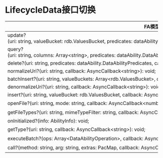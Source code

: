 # LifecycleData接口切换


  | FA模型接口 | Stage模型接口对应d.ts文件 | Stage模型对应接口 | 
| -------- | -------- | -------- |
| update?(uri:&nbsp;string,&nbsp;valueBucket:&nbsp;rdb.ValuesBucket,&nbsp;predicates:&nbsp;dataAbility.DataAbilityPredicates,&nbsp;callback:&nbsp;AsyncCallback&lt;number&gt;):&nbsp;void; | \@ohos.application.DataShareExtensionAbility.d.ts | [update?(uri:&nbsp;string,&nbsp;predicates:&nbsp;dataSharePredicates.DataSharePredicates,&nbsp;valueBucket:&nbsp;ValuesBucket,&nbsp;callback:&nbsp;AsyncCallback&lt;number&gt;):&nbsp;void;](../reference/apis/js-apis-application-dataShareExtensionAbility.md#update) |
| query?(uri:&nbsp;string,&nbsp;columns:&nbsp;Array&lt;string&gt;,&nbsp;predicates:&nbsp;dataAbility.DataAbilityPredicates,&nbsp;callback:&nbsp;AsyncCallback&lt;ResultSet&gt;):&nbsp;void; | \@ohos.application.DataShareExtensionAbility.d.ts | [query?(uri:&nbsp;string,&nbsp;predicates:&nbsp;dataSharePredicates.DataSharePredicates,&nbsp;columns:&nbsp;Array&lt;string&gt;,&nbsp;callback:&nbsp;AsyncCallback&lt;Object&gt;):&nbsp;void;](../reference/apis/js-apis-application-dataShareExtensionAbility.md#query) |
| delete?(uri:&nbsp;string,&nbsp;predicates:&nbsp;dataAbility.DataAbilityPredicates,&nbsp;callback:&nbsp;AsyncCallback&lt;number&gt;):&nbsp;void; | \@ohos.application.DataShareExtensionAbility.d.ts | [delete?(uri:&nbsp;string,&nbsp;predicates:&nbsp;dataSharePredicates.DataSharePredicates,&nbsp;callback:&nbsp;AsyncCallback&lt;number&gt;):&nbsp;void;](../reference/apis/js-apis-application-dataShareExtensionAbility.md#delete) |
| normalizeUri?(uri:&nbsp;string,&nbsp;callback:&nbsp;AsyncCallback&lt;string&gt;):&nbsp;void; | \@ohos.application.DataShareExtensionAbility.d.ts | [normalizeUri?(uri:&nbsp;string,&nbsp;callback:&nbsp;AsyncCallback&lt;string&gt;):&nbsp;void;](../reference/apis/js-apis-application-dataShareExtensionAbility.md#normalizeuri) |
| batchInsert?(uri:&nbsp;string,&nbsp;valueBuckets:&nbsp;Array&lt;rdb.ValuesBucket&gt;,&nbsp;callback:&nbsp;AsyncCallback&lt;number&gt;):&nbsp;void; | \@ohos.application.DataShareExtensionAbility.d.ts | [batchInsert?(uri:&nbsp;string,&nbsp;valueBuckets:&nbsp;Array&lt;ValuesBucket&gt;,&nbsp;callback:&nbsp;AsyncCallback&lt;number&gt;):&nbsp;void;](../reference/apis/js-apis-application-dataShareExtensionAbility.md#batchinsert) |
| denormalizeUri?(uri:&nbsp;string,&nbsp;callback:&nbsp;AsyncCallback&lt;string&gt;):&nbsp;void; | \@ohos.application.DataShareExtensionAbility.d.ts | [denormalizeUri?(uri:&nbsp;string,&nbsp;callback:&nbsp;AsyncCallback&lt;string&gt;):&nbsp;void;](../reference/apis/js-apis-application-dataShareExtensionAbility.md#denormalizeuri) |
| insert?(uri:&nbsp;string,&nbsp;valueBucket:&nbsp;rdb.ValuesBucket,&nbsp;callback:&nbsp;AsyncCallback&lt;number&gt;):&nbsp;void; | \@ohos.application.DataShareExtensionAbility.d.ts | [insert?(uri:&nbsp;string,&nbsp;valueBucket:&nbsp;ValuesBucket,&nbsp;callback:&nbsp;AsyncCallback&lt;number&gt;):&nbsp;void;](../reference/apis/js-apis-application-dataShareExtensionAbility.md#insert) |
| openFile?(uri:&nbsp;string,&nbsp;mode:&nbsp;string,&nbsp;callback:&nbsp;AsyncCallback&lt;number&gt;):&nbsp;void; | Stage模型无对应接口 | Stage模型不支持uri跨进程访问，建议通过[want携带fd和文件信息](data-share-via-want.md#开发步骤)进行跨进程文件访问 |
| getFileTypes?(uri:&nbsp;string,&nbsp;mimeTypeFilter:&nbsp;string,&nbsp;callback:&nbsp;AsyncCallback&lt;Array&lt;string&gt;&gt;):&nbsp;void; | Stage模型无对应接口 | Stage模型不支持uri跨进程访问，建议通过[want携带fd和文件信息](data-share-via-want.md#开发步骤)进行跨进程文件访问 |
| onInitialized?(info:&nbsp;AbilityInfo):&nbsp;void; | \@ohos.application.DataShareExtensionAbility.d.ts | [onCreate?(want:&nbsp;Want,&nbsp;callback:&nbsp;AsyncCallback&lt;void&gt;):&nbsp;void;](../reference/apis/js-apis-application-dataShareExtensionAbility.md#oncreate) |
| getType?(uri:&nbsp;string,&nbsp;callback:&nbsp;AsyncCallback&lt;string&gt;):&nbsp;void; | Stage模型无对应接口 | Stage模型不支持uri跨进程访问，建议通过[want携带fd和文件信息](data-share-via-want.md#开发步骤)进行跨进程文件访问 |
| executeBatch?(ops:&nbsp;Array&lt;DataAbilityOperation&gt;,&nbsp;callback:&nbsp;AsyncCallback&lt;Array&lt;DataAbilityResult&gt;&gt;):&nbsp;void; | Stage模型无对应接口 | 暂时未提供对应接口 |
| call?(method:&nbsp;string,&nbsp;arg:&nbsp;string,&nbsp;extras:&nbsp;PacMap,&nbsp;callback:&nbsp;AsyncCallback&lt;PacMap&gt;):&nbsp;void; | Stage模型无对应接口 | 暂时未提供对应接口 |
